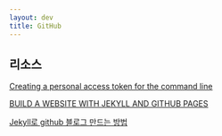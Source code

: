 ```yaml
---
layout: dev
title: GitHub
---
```


## 리소스

[Creating a personal access token for the command line](https://help.github.com/articles/creating-a-personal-access-token-for-the-command-line/)

[BUILD A WEBSITE WITH JEKYLL AND GITHUB PAGES](https://x-team.com/blog/build-a-free-website-with-jekyll-and-github-pages/)

[Jekyll로 github 블로그 만드는 방법](http://blog.hyeyoonjung.com/2017/05/04/how-to-start-jekyll/)

